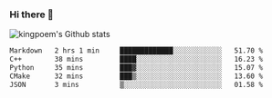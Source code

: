 ### Hi there 👋

![kingpoem's Github stats](https://github-readme-stats.vercel.app/api?username=kingpoem&show_icons=true)

  <!--START_SECTION:waka-->

```txt
Markdown   2 hrs 1 min     █████████████░░░░░░░░░░░░   51.70 %
C++        38 mins         ████░░░░░░░░░░░░░░░░░░░░░   16.23 %
Python     35 mins         ███▓░░░░░░░░░░░░░░░░░░░░░   15.07 %
CMake      32 mins         ███▒░░░░░░░░░░░░░░░░░░░░░   13.60 %
JSON       3 mins          ▒░░░░░░░░░░░░░░░░░░░░░░░░   01.58 %
```

<!--END_SECTION:waka-->
<!--
**kingpoem/kingpoem** is a ✨ _special_ ✨ repository because its `README.md` (this file) appears on your GitHub profile.

Here are some ideas to get you started:

- 🔭 I’m currently working on ...
- 🌱 I’m currently learning ...
- 👯 I’m looking to collaborate on ...
- 🤔 I’m looking for help with ...
- 💬 Ask me about ...
- 📫 How to reach me: ...
- 😄 Pronouns: ...
- ⚡ Fun fact: ...
-->
